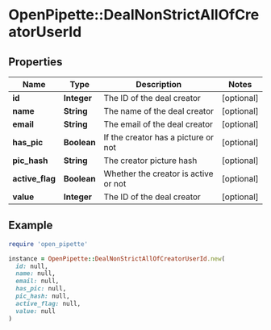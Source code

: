 # OpenPipette::DealNonStrictAllOfCreatorUserId

## Properties

| Name | Type | Description | Notes |
| ---- | ---- | ----------- | ----- |
| **id** | **Integer** | The ID of the deal creator | [optional] |
| **name** | **String** | The name of the deal creator | [optional] |
| **email** | **String** | The email of the deal creator | [optional] |
| **has_pic** | **Boolean** | If the creator has a picture or not | [optional] |
| **pic_hash** | **String** | The creator picture hash | [optional] |
| **active_flag** | **Boolean** | Whether the creator is active or not | [optional] |
| **value** | **Integer** | The ID of the deal creator | [optional] |

## Example

```ruby
require 'open_pipette'

instance = OpenPipette::DealNonStrictAllOfCreatorUserId.new(
  id: null,
  name: null,
  email: null,
  has_pic: null,
  pic_hash: null,
  active_flag: null,
  value: null
)
```


